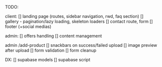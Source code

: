 TODO:

client:
[] landing page (routes, sidebar navigation, rwd, faq section)
[] gallery - pagination/lazy loading, skeleton loaders
[] contact route, form
[] footer (+social medias)

admin:
[] offers handling
[] content management

admin /add-product
[] snackbars on success/failed upload
[] image preview after upload
[] form validation
[] form cleanup

DX:
[] supabase models
[] supabase script
